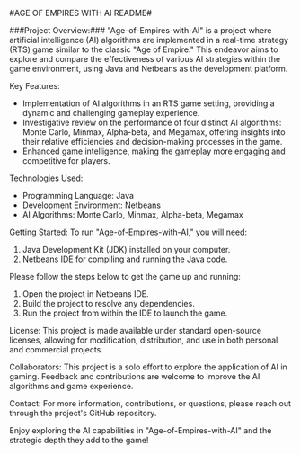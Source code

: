 #AGE OF EMPIRES WITH AI README#

###Project Overview:###
"Age-of-Empires-with-AI" is a project where artificial intelligence (AI) algorithms are implemented in a real-time strategy (RTS) game similar to the classic "Age of Empire." This endeavor aims to explore and compare the effectiveness of various AI strategies within the game environment, using Java and Netbeans as the development platform.

Key Features:
* Implementation of AI algorithms in an RTS game setting, providing a dynamic and challenging gameplay experience.
* Investigative review on the performance of four distinct AI algorithms: Monte Carlo, Minmax, Alpha-beta, and Megamax, offering insights into their relative efficiencies and decision-making processes in the game.
* Enhanced game intelligence, making the gameplay more engaging and competitive for players.

Technologies Used:
- Programming Language: Java
- Development Environment: Netbeans
- AI Algorithms: Monte Carlo, Minmax, Alpha-beta, Megamax

Getting Started:
To run "Age-of-Empires-with-AI," you will need:
1. Java Development Kit (JDK) installed on your computer.
2. Netbeans IDE for compiling and running the Java code.

Please follow the steps below to get the game up and running:
1. Open the project in Netbeans IDE.
2. Build the project to resolve any dependencies.
3. Run the project from within the IDE to launch the game.

License:
This project is made available under standard open-source licenses, allowing for modification, distribution, and use in both personal and commercial projects.

Collaborators:
This project is a solo effort to explore the application of AI in gaming. Feedback and contributions are welcome to improve the AI algorithms and game experience.

Contact:
For more information, contributions, or questions, please reach out through the project's GitHub repository.

Enjoy exploring the AI capabilities in "Age-of-Empires-with-AI" and the strategic depth they add to the game!
